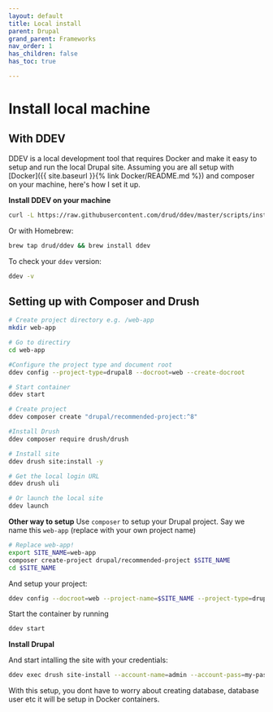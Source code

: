 ```yaml
---
layout: default
title: Local install
parent: Drupal
grand_parent: Frameworks
nav_order: 1
has_children: false
has_toc: true

---
```

# Install local machine

## With DDEV

DDEV is a local development tool that requires Docker and make it easy to setup and run the local Drupal site. Assuming you are all setup with [Docker]({{ site.baseurl }}{% link Docker/README.md %}) and composer on your machine, here's how I set it up.

**Install DDEV on your machine**

```bash
curl -L https://raw.githubusercontent.com/drud/ddev/master/scripts/install_ddev.sh | bash
```
Or with Homebrew:
```bash
brew tap drud/ddev && brew install ddev
```

To check your `ddev` version:
```bash
ddev -v
```

## Setting up with Composer and Drush

```bash
# Create project directory e.g. /web-app
mkdir web-app

# Go to directiry
cd web-app

#Configure the project type and document root
ddev config --project-type=drupal8 --docroot=web --create-docroot

# Start container
ddev start

# Create project
ddev composer create "drupal/recommended-project:^8"

#Install Drush
ddev composer require drush/drush

# Install site
ddev drush site:install -y

# Get the local login URL
ddev drush uli

# Or launch the local site
ddev launch
```

**Other way to setup**
Use `composer` to setup your Drupal project. Say we name this `web-app` (replace with your own project name)

```bash
# Replace web-app!
export SITE_NAME=web-app
composer create-project drupal/recommended-project $SITE_NAME
cd $SITE_NAME
```

And setup your project:

```bash
ddev config --docroot=web --project-name=$SITE_NAME --project-type=drupal8
```

Start the container by running

```bash
ddev start 
```

**Install Drupal**

And start intalling the site with your credentials:

```bash
ddev exec drush site-install --account-name=admin --account-pass=my-password

```
With this setup, you dont have to worry about creating database, database user etc it will be setup in Docker containers.
